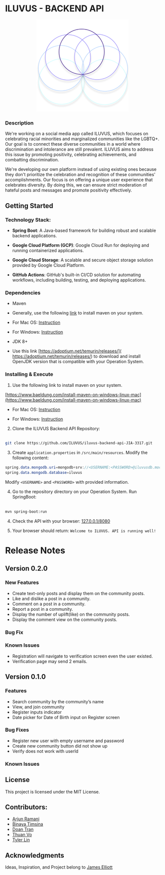 
# ILUVUS - BACKEND API

<p align="center">
<img src="./img/icon.png" width="300" height="auto" />
</p>

### Description

We're working on a social media app called ILUVUS, which focuses on celebrating racial minorities and marginalized communities like the LGBTQ+. Our goal is to connect these diverse communities in a world where discrimination and intolerance are still prevalent. ILUVUS aims to address this issue by promoting positivity, celebrating achievements, and combatting discrimination.

We're developing our own platform instead of using existing ones because they don't prioritize the celebration and recognition of these communities' accomplishments. Our focus is on offering a unique user experience that celebrates diversity. By doing this, we can ensure strict moderation of hateful posts and messages and promote positivity effectively.

## Getting Started

### Technology Stack:

- **Spring Boot**: A Java-based framework for building robust and scalable backend applications.

- **Google Cloud Platform (GCP)**: Google Cloud Run for deploying and running containerized applications.

- **Google Cloud Storage**: A scalable and secure object storage solution provided by Google Cloud Platform.

- **GitHub Actions**: GitHub's built-in CI/CD solution for automating workflows, including building, testing, and deploying applications.

### Dependencies

* Maven

* Generally, use the following [link](https://www.baeldung.com/install-maven-on-windows-linux-mac) to install maven on your system.

* For Mac OS: [Instruction](https://help.mulesoft.com/s/article/How-to-Setup-Maven-for-Mac-OS)

* For Windows: [Instruction](https://mkyong.com/maven/how-to-install-maven-in-windows/)

* JDK 8+

* Use this link [https://adoptium.net/temurin/releases/]( https://adoptium.net/temurin/releases/) to download and install OpenJDK version that is compatible with your Operation System.

### Installing & Execute

1. Use the following link to install maven on your system.

[https://www.baeldung.com/install-maven-on-windows-linux-mac](https://www.baeldung.com/install-maven-on-windows-linux-mac)

- For Mac OS: [Instruction](https://help.mulesoft.com/s/article/How-to-Setup-Maven-for-Mac-OS)

- For Windows: [Instruction](https://mkyong.com/maven/how-to-install-maven-in-windows/)

2. Clone the ILUVUS Backend API Repository:

```bash

git clone https://github.com/ILUVUS/iluvus-backend-api-JIA-3317.git

```

3. Create `application.properties` in `/src/main/resources`. Modify the following content:

```java
spring.data.mongodb.uri=mongodb+srv://<USERNAME:<PASSWORD>@iluvusdb.mocs11o.mongodb.net/iluvus
spring.data.mongodb.database=iluvus
```

Modify `<USERNAME>` and `<PASSWORD>` with provided information.


4. Go to the repository directory on your Operation System. Run SpringBoot:

```bash

mvn spring-boot:run

```

4. Check the API with your browser: [127.0.0.1/8080](127.0.0.1/8080)

5. Your browser should return: `Welcome to ILUVUS. API is running well!`

# Release Notes

## Version 0.2.0

### New Features

- Create text-only posts and display them on the community posts.
- Like and dislike a post in a community.
- Comment on a post in a community.
- Report a post in a community.
- Display the number of uplift(like) on the community posts.
- Display the comment view on the community posts.

### Bug Fix

### Known Issues

- Registration will navigate to verification screen even the user existed.
- Verification page may send 2 emails.

## Version 0.1.0

### Features

- Search community by the community’s name
- View, and join community
- Register inputs indicator
- Date picker for Date of Birth input on Register screen

### Bug Fixes

- Register new user with empty username and password
- Create new community button did not show up
- Verify does not work with userId

### Known Issues

## License

This project is licensed under the MIT License.

## Contributors:

- [Arjun Ramani](#)
- [Binaya Timsina](#)
- [Doan Tran](#)
- [Thuan Vo](#)
- [Tyler Lin](#)

## Acknowledgments

Ideas, Inspiration, and Project belong to [James Elliott](#)